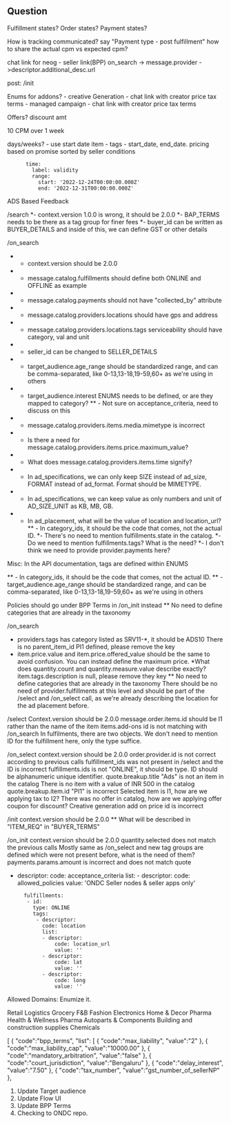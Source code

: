 ## Question #
Fulfillment states?
Order states?
Payment states?

How is tracking communicated?
say "Payment type - post fulfillment"
how to share the actual cpm vs expected cpm?

chat link for neog  - seller link(BPP)
on_search -> message.provider - >descriptor.additional_desc.url

post:
/init

Enums for addons?
    - creative Generation - chat link with creator
        price
        tax
        terms
    - managed campaign - chat link with creator
        price
        tax
        terms

Offers?
    discount amt



10 CPM over 1 week

days/weeks? - use start date
item - tags - start_date, end_date.
pricing based on promise sorted by seller conditions

          time:
            label: validity
            range:
              start: '2022-12-24T00:00:00.000Z'
              end: '2022-12-31T00:00:00.000Z'



ADS Based Feedback

/search
*- context.version 1.0.0 is wrong, it should be 2.0.0
*- BAP_TERMS needs to be there as a tag group for finer fees
*- buyer_id can be written as BUYER_DETAILS and inside of this, we can define GST or other details

/on_search
* - context.version should be 2.0.0
* - message.catalog.fulfillments should define both ONLINE and OFFLINE as example
* - message.catalog.payments should not have "collected_by" attribute
* - message.catalog.providers.locations should have gps and address
* - message.catalog.providers.locations.tags serviceability should have category, val and unit
* - seller_id can be changed to SELLER_DETAILS
* - target_audience.age_range should be standardized range, and can be comma-separated, like 0-13,13-18,19-59,60+ as we're using in others
* - target_audience.interest ENUMS needs to be defined, or are they mapped to category?
** - Not sure on acceptance_criteria, need to discuss on this 
* - message.catalog.providers.items.media.mimetype is incorrect
* - Is there a need for message.catalog.providers.items.price.maximum_value?
* - What does message.catalog.providers.items.time signify?
* - In ad_specifications, we can only keep SIZE instead of ad_size, FORMAT instead of ad_format. Format should be MIMETYPE.
* - In ad_specifications, we can keep value as only numbers and unit of AD_SIZE_UNIT as KB, MB, GB.
* - In ad_placement, what will be the value of location and location_url?
** - In category_ids, it should be the code that comes, not the actual ID.
*- There's no need to mention fulfillments.state in the catalog.
*- Do we need to mention fulfillments.tags? What is the need?
*- I don't think we need to provide provider.payments here?

Misc:
In the API documentation, tags are defined within ENUMS              

** - In category_ids, it should be the code that comes, not the actual ID.
** - target_audience.age_range should be standardized range, and can be comma-separated, like 0-13,13-18,19-59,60+ as we're using in others


Policies should go under BPP Terms in /on_init instead
** No need to define categories that are already in the taxonomy

/on_search
* providers.tags has category listed as SRV11-*, it should be ADS10
There is no parent_item_id PI1 defined, please remove the key
* item.price.value and item.price.offered_value should be the same to avoid confusion. You can instead define the maximum price.
*What does quantity.count and quantity.measure.value describe exactly?
item.tags.description is null, please remove they key
** No need to define categories that are already in the taxonomy
There should be no need of provider.fulfillments at this level and should be part of the /select and /on_select call, as we're already describing the location for the ad placement before.

/select
Context.version should be 2.0.0
message.order.items.id should be I1 rather than the name of the item
items.add-ons id is not matching with /on_search
In fulfilments, there are two objects. We don't need to mention ID for the fulfillment here, only the type suffice.

/on_select
context.version should be 2.0.0
order.provider.id is not correct according to previous calls
fulfillment_ids was not present in /select and the ID is incorrect
fulfillments.ids is not "ONLINE", it should be type. ID should be alphanumeric unique identifier.
quote.breakup.title "Ads" is not an item in the catalog
There is no item with a value of INR 500 in the catalog
quote.breakup.item.id "PI1" is incorrect
Selected item is I1, how are we applying tax to I2?
There was no offer in catalog, how are we applying offer coupon for discount?
Creative generation add on price id is incorrect

/init
context.version should be 2.0.0
** What will be described in "ITEM_REQ" in "BUYER_TERMS"

/on_init
context.version should be 2.0.0
quantity.selected does not match the previous calls
Mostly same as /on_select and new tag groups are defined which were not present before, what is the need of them?
payments.params.amount is incorrect and does not match quote




- descriptor:
            code: acceptance_criteria
          list:
          - descriptor:
              code: allowed_policies
            value: 'ONDC Seller nodes & seller apps only'


        fulfillments:
         - id: 
           type: ONLINE
           tags:
            - descriptor:
              code: location
              list:
              - descriptor:
                  code: location_url
                  value: ''
              - descriptor:
                  code: lat
                  value: ''
              - descriptor:
                  code: long
                  value: ''

Allowed Domains: Enumize it.


Retail
Logistics
Grocery
F&B
Fashion
Electronics
Home & Decor
Pharma
Health & Wellness
Pharma
Autoparts & Components
Building and construction supplies
Chemicals



  [
        {
          "code":"bpp_terms",
          "list":
          [
            {
              "code":"max_liability",
              "value":"2"
            },
            {
              "code":"max_liability_cap",
              "value":"10000.00"
            },
            {
              "code":"mandatory_arbitration",
              "value":"false"
            },
            {
              "code":"court_jurisdiction",
              "value":"Bengaluru"
            },
            {
              "code":"delay_interest",
              "value":"7.50"
            },
            {
              "code":"tax_number",
              "value":"gst_number_of_sellerNP"
            },



1. Update Target audience
2. Update Flow UI
3. Update BPP Terms
4. Checking to ONDC repo.